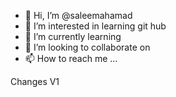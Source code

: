 - 👋 Hi, I’m @saleemahamad
- 👀 I’m interested in learning git hub
- 🌱 I’m currently learning
- 💞️ I’m looking to collaborate on 
- 📫 How to reach me ...

<!---
saleemahamad/saleemahamad is a ✨ special ✨ repository because its `README.md` (this file) appears on your GitHub profile.
You can click the Preview link to take a look at your changes.
--->
Changes V1

